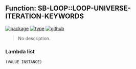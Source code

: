 ## Function: SB-LOOP::LOOP-UNIVERSE-ITERATION-KEYWORDS
[![package](https://img.shields.io/badge/Package-SB--LOOP-5f9ea0.svg?style=social&colorA=999999)](../) [![type](https://img.shields.io/badge/Type-Function-5f9ea0.svg?style=social&colorA=999999)](../#function) [![github](https://img.shields.io/badge/GitHub-View_the_source-5f9ea0.svg?style=social&colorA=999999&logo=github)](https://github.com/sbcl/sbcl/blob/master/src/code/loop.lisp/) 

> No description.

### Lambda list
```
(VALUE INSTANCE)
```
